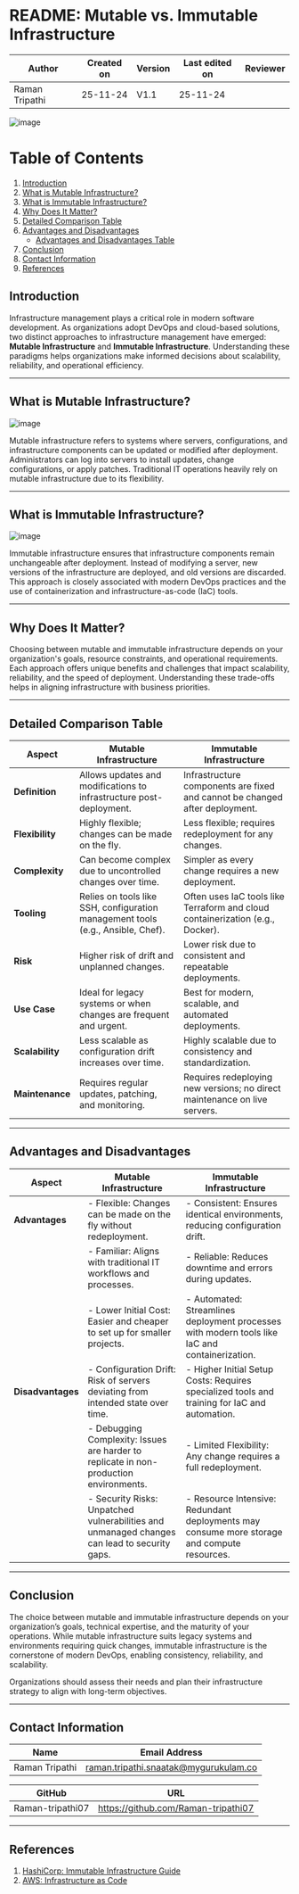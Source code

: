 # README: Mutable vs. Immutable Infrastructure

| **Author** | **Created on** | **Version** | **Last edited on** | **Reviewer** |
|------------|----------------|-------------------|---------------------|----------|
| Raman Tripathi  | 25-11-24      | V1.1  | 25-11-24           |  |

![image](https://github.com/user-attachments/assets/4f49341a-1816-4b38-b3f7-7fb09c119ebd)

# Table of Contents

1. [Introduction](#introduction)  
2. [What is Mutable Infrastructure?](#what-is-mutable-infrastructure)  
3. [What is Immutable Infrastructure?](#what-is-immutable-infrastructure)  
4. [Why Does It Matter?](#why-does-it-matter)  
5. [Detailed Comparison Table](#detailed-comparison-table)  
6. [Advantages and Disadvantages](#advantages-and-disadvantages)  
    - [Advantages and Disadvantages Table](#advantages-and-disadvantages-table)  
7. [Conclusion](#conclusion)  
8. [Contact Information](#contact-information)  
9. [References](#references)


## Introduction  
Infrastructure management plays a critical role in modern software development. As organizations adopt DevOps and cloud-based solutions, two distinct approaches to infrastructure management have emerged: **Mutable Infrastructure** and **Immutable Infrastructure**. Understanding these paradigms helps organizations make informed decisions about scalability, reliability, and operational efficiency.

---

## What is Mutable Infrastructure?

![image](https://github.com/user-attachments/assets/a4a1d2d2-8cd1-4116-a7b6-1e86126557bb)


Mutable infrastructure refers to systems where servers, configurations, and infrastructure components can be updated or modified after deployment. Administrators can log into servers to install updates, change configurations, or apply patches. Traditional IT operations heavily rely on mutable infrastructure due to its flexibility.

---

## What is Immutable Infrastructure?

![image](https://github.com/user-attachments/assets/ef57bca6-4508-4eaf-b927-d274e41a6461)


Immutable infrastructure ensures that infrastructure components remain unchangeable after deployment. Instead of modifying a server, new versions of the infrastructure are deployed, and old versions are discarded. This approach is closely associated with modern DevOps practices and the use of containerization and infrastructure-as-code (IaC) tools.

---

## Why Does It Matter?

Choosing between mutable and immutable infrastructure depends on your organization's goals, resource constraints, and operational requirements. Each approach offers unique benefits and challenges that impact scalability, reliability, and the speed of deployment. Understanding these trade-offs helps in aligning infrastructure with business priorities.

---

## Detailed Comparison Table

| **Aspect**                 | **Mutable Infrastructure**                                         | **Immutable Infrastructure**                                        |
|----------------------------|-------------------------------------------------------------------|---------------------------------------------------------------------|
| **Definition**              | Allows updates and modifications to infrastructure post-deployment. | Infrastructure components are fixed and cannot be changed after deployment. |
| **Flexibility**             | Highly flexible; changes can be made on the fly.                 | Less flexible; requires redeployment for any changes.              |
| **Complexity**              | Can become complex due to uncontrolled changes over time.         | Simpler as every change requires a new deployment.                 |
| **Tooling**                 | Relies on tools like SSH, configuration management tools (e.g., Ansible, Chef). | Often uses IaC tools like Terraform and cloud containerization (e.g., Docker). |
| **Risk**                    | Higher risk of drift and unplanned changes.                      | Lower risk due to consistent and repeatable deployments.           |
| **Use Case**                | Ideal for legacy systems or when changes are frequent and urgent. | Best for modern, scalable, and automated deployments.              |
| **Scalability**             | Less scalable as configuration drift increases over time.         | Highly scalable due to consistency and standardization.            |
| **Maintenance**             | Requires regular updates, patching, and monitoring.              | Requires redeploying new versions; no direct maintenance on live servers. |

---

## Advantages and Disadvantages

| **Aspect**                | **Mutable Infrastructure**                                                                                   | **Immutable Infrastructure**                                                                            |
|---------------------------|-------------------------------------------------------------------------------------------------------------|---------------------------------------------------------------------------------------------------------|
| **Advantages**            | - Flexible: Changes can be made on the fly without redeployment.                                            | - Consistent: Ensures identical environments, reducing configuration drift.                             |
|                           | - Familiar: Aligns with traditional IT workflows and processes.                                              | - Reliable: Reduces downtime and errors during updates.                                                |
|                           | - Lower Initial Cost: Easier and cheaper to set up for smaller projects.                                     | - Automated: Streamlines deployment processes with modern tools like IaC and containerization.          |
| **Disadvantages**         | - Configuration Drift: Risk of servers deviating from intended state over time.                             | - Higher Initial Setup Costs: Requires specialized tools and training for IaC and automation.           |
|                           | - Debugging Complexity: Issues are harder to replicate in non-production environments.                       | - Limited Flexibility: Any change requires a full redeployment.                                        |
|                           | - Security Risks: Unpatched vulnerabilities and unmanaged changes can lead to security gaps.                 | - Resource Intensive: Redundant deployments may consume more storage and compute resources.             |


---

## Conclusion

The choice between mutable and immutable infrastructure depends on your organization’s goals, technical expertise, and the maturity of your operations. While mutable infrastructure suits legacy systems and environments requiring quick changes, immutable infrastructure is the cornerstone of modern DevOps, enabling consistency, reliability, and scalability.

Organizations should assess their needs and plan their infrastructure strategy to align with long-term objectives.

---

## Contact Information

| Name| Email Address      |
|-----|--------------------------|
| Raman Tripathi | raman.tripathi.snaatak@mygurukulam.co |

| GitHub | URL |
|----------|---------|
|  Raman-tripathi07  |  https://github.com/Raman-tripathi07  |

---

## References

1. [HashiCorp: Immutable Infrastructure Guide](https://www.hashicorp.com/resources/immutable-infrastructure)
2. [AWS: Infrastructure as Code](https://aws.amazon.com/infrastructure-as-code/)

